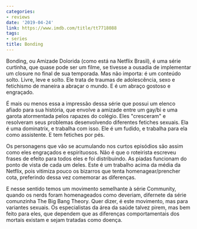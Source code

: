 ```yaml
---
categories:
- reviews
date: '2019-04-24'
link: https://www.imdb.com/title/tt7718088
tags:
- series
title: Bonding
---
```


Bonding, ou Amizade Dolorida (como está na Netflix Brasil), é uma série curtinha, que quase pode ser um filme, se tivesse a ousadia de implementar um closure no final de sua temporada. Mas não importa: é um conteúdo solto. Livre, leve e solto. Ele trata de traumas de adolescência, sexo e fetichismo de maneira a abraçar o mundo. E é um abraço gostoso e engraçado.

É mais ou menos essa a impressão dessa série que possui um elenco afiado para sua história, que envolve a amizade entre um gay/bi e uma garota atormentada pelos rapazes do colégio. Eles "cresceram" e resolveram seus problemas desenvolvendo diferentes fetiches sexuais. Ela é uma dominatrix, e trabalha com isso. Ele é um fudido, e trabalha para ela como assistente. E tem fetiches por pés.

Os personagens que vão se acumulando nos curtos episódios são assim como eles engraçados e espirituosos. Não é que o roteirista escreveu frases de efeito para todos eles e foi distribuindo. As piadas funcionam do ponto de vista de cada um deles. Este é um trabalho acima da média da Netflix, pois vitimiza pouco os bizarros que tenta homenagear/prencher cota, preferindo dessa vez comemorar as diferenças.

E nesse sentido temos um movimento semelhante à série Community, quando os nerds foram homenageados como deveriam, difernete da série comunzinha The Big Bang Theory. Quer dizer, é este movimento, mas para variantes sexuais. Os especialistas da área da saúde talvez pirem, mas bem feito para eles, que dependem que as diferenças comportamentais dos mortais existam e sejam tratadas como doença.